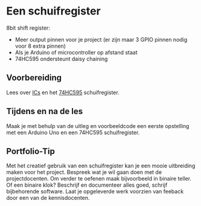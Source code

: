 # Een schuifregister

 8bit shift register:
 - Meer output pinnen voor je project (er zijn maar 3 GPIO pinnen nodig voor 8 extra pinnen)
 - Als je Arduino of microcontroller op afstand staat
 - 74HC595 ondersteunt daisy chaining  

## Voorbereiding

Lees over [ICs](../../hardware-interfacing/elektronische-componenten/ic/README.md) en het [74HC595](../../hardware-interfacing/elektronische-componenten/ic/74HC595/README.md) schuifregister.

## Tijdens en na de les

Maak je met behulp van de uitleg en voorbeeldcode een eerste opstelling met een Arduino Uno en een 74HC595 schuifregister.

## Portfolio-Tip

Met het creatief gebruik van een schuifregister kan je een mooie uitbreiding maken voor het project. Bespreek wat je wil gaan doen met de projectdocenten. Om verder te oefenen maak bijvoorbeeld in binaire teller. Of een binaire klok? Beschrijf en documenteer alles goed, schrijf bijbehorende software. Laat je opgeleverde werk voorzien van feeback door een van de kennisdocenten. 
